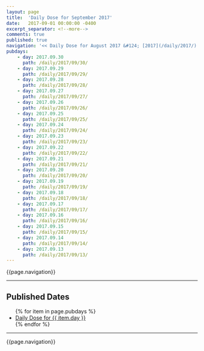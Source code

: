 ```yaml
---
layout: page
title:  'Daily Dose for September 2017'
date:   2017-09-01 00:00:00 -0400
excerpt_separator: <!--more-->
comments: true
published: true
navigation: '<< Daily Dose for August 2017 &#124; [2017](/daily/2017/) &#124; Daily Dose for [October 2017](/daily/2017/10/) >>'
pubdays: 
    - day: 2017.09.30
      path: /daily/2017/09/30/
    - day: 2017.09.29
      path: /daily/2017/09/29/
    - day: 2017.09.28
      path: /daily/2017/09/28/
    - day: 2017.09.27
      path: /daily/2017/09/27/
    - day: 2017.09.26
      path: /daily/2017/09/26/
    - day: 2017.09.25
      path: /daily/2017/09/25/
    - day: 2017.09.24
      path: /daily/2017/09/24/
    - day: 2017.09.23
      path: /daily/2017/09/23/
    - day: 2017.09.22
      path: /daily/2017/09/22/
    - day: 2017.09.21
      path: /daily/2017/09/21/
    - day: 2017.09.20
      path: /daily/2017/09/20/
    - day: 2017.09.19
      path: /daily/2017/09/19/
    - day: 2017.09.18
      path: /daily/2017/09/18/
    - day: 2017.09.17
      path: /daily/2017/09/17/
    - day: 2017.09.16
      path: /daily/2017/09/16/
    - day: 2017.09.15
      path: /daily/2017/09/15/
    - day: 2017.09.14
      path: /daily/2017/09/14/
    - day: 2017.09.13
      path: /daily/2017/09/13/
---
```

{{page.navigation}}
<hr/>

## Published Dates
<ul>
  {% for item in page.pubdays %}
    <li><a href="{{ item.path }}">Daily Dose for {{ item.day }}</a></li>
  {% endfor %}
</ul>

<hr/>
{{page.navigation}}
